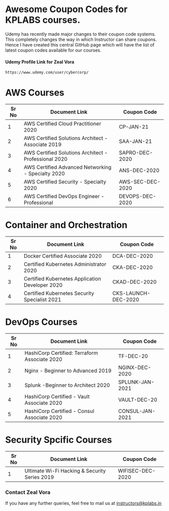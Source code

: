 # Awesome Coupon Codes for KPLABS courses.

Udemy has recently made major changes to their coupon code systems. This completely changes the way in which Instructor can share coupons. Hence I have created this central GitHub page which will have the list of latest coupon codes available for our courses.

#### Udemy Profile Link for Zeal Vora

```sh
https://www.udemy.com/user/cybercorp/
```

# AWS Courses 

| Sr No | Document Link | Coupon Code |
| ------ | ------ | ------ |
| 1 |AWS Certified Cloud Practitioner 2020 | CP-JAN-21	 | 
| 2 |AWS Certified Solutions Architect - Associate  2019| SAA-JAN-21 |
| 3 |AWS Certified Solutions Architect - Professional 2020 | SAPRO-DEC-2020 |
| 4 |AWS Certified Advanced Networking - Specialty 2020 | ANS-DEC-2020 |
| 5 |AWS Certified Security - Specialty 2020 | AWS-SEC-DEC-2020 |
| 6 |AWS Certified DevOps Engineer - Professional | DEVOPS-DEC-2020 |

# Container and Orchestration

| Sr No | Document Link | Coupon Code |
| ------ | ------ | ------ |
| 1 | Docker Certified Associate 2020 | DCA-DEC-2020 | 
| 2 | Certified Kubernetes Administrator 2020 | CKA-DEC-2020 | 
| 3 | Certified Kubernetes Application Developer 2020 | CKAD-DEC-2020 | 
| 4 | Certified Kubernetes Security Specialist 2021 | CKS-LAUNCH-DEC-2020 | 

# DevOps Courses

| Sr No | Document Link | Coupon Code |
| ------ | ------ | ------ |
| 1 | HashiCorp Certified: Terraform Associate 2020 | TF-DEC-20 | 
| 2 | Nginx - Beginner to Advanced 2019 | NGINX-DEC-2020 | 
| 3 | Splunk  -Beginner to Architect 2020 | SPLUNK-JAN-2021 | 
| 4 | HashiCorp Certified - Vault Associate 2020 | VAULT-DEC-20 | 
| 5 | HashiCorp Certified - Consul Associate 2020 | CONSUL-JAN-2021 | 


# Security Spcific Courses

| Sr No | Document Link | Coupon Code |
| ------ | ------ | ------ |
| 1 | Ultimate Wi-Fi Hacking & Security Series 2019 | WIFISEC-DEC-2020 | 


### Contact Zeal Vora
If you have any further queries, feel free to mail us at instructors@kplabs.in
